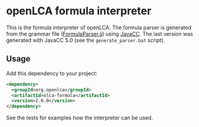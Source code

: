 # openLCA formula interpreter

This is the formula interpreter of openLCA. The formula parser
is generated from the grammar file
([FormulaParser.jj](./src/main/java/org/openlca/expressions/FormulaParser.jj))
using [JavaCC](https://javacc.org/). The last version was generated with
JavaCC 5.0 (see the `generate_parser.bat` script).

## Usage

Add this dependency to your project:

```xml
<dependency>
  <groupId>org.openlca</groupId>
  <artifactId>olca-formula</artifactId>
  <version>2.0.0</version>
</dependency>
```

See the tests for examples how the interpreter can be used.
